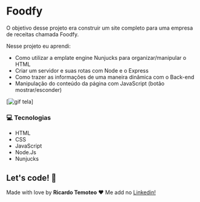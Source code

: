 # Foodfy

O objetivo desse projeto era construir um site completo para uma empresa de receitas chamada Foodfy.

Nesse projeto eu aprendi:

* Como utilizar a emplate engine Nunjucks para organizar/manipular o HTML
* Criar um servidor e suas rotas com Node e o Express
* Como trazer as informações de uma maneira dinâmica com o Back-end
* Manipulação do conteúdo da página com JavaScript (botão mostrar/esconder)



[![gif tela](https://github.com/ricardoltt/foodfy/blob/master/public/assets/screengif.gif)]

### 💻 Tecnologias

- HTML
- CSS
- JavaScript
- Node.Js
- Nunjucks

## Let's code! 🚀

Made with love by **Ricardo Temoteo** ❤️ Me add no [Linkedin!](https://www.linkedin.com/in/ricardoltt/)
